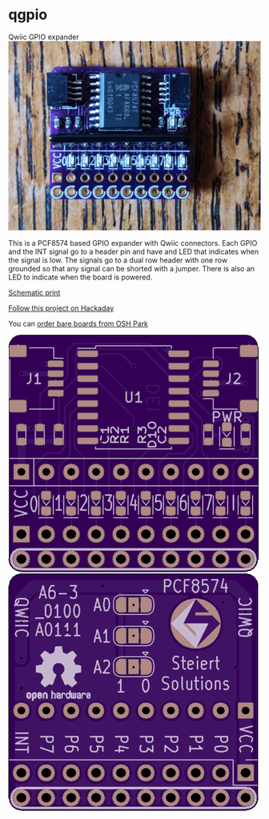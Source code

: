 # qgpio
Qwiic GPIO expander
![front picture](img/front.jpg)

This is a PCF8574 based GPIO expander with Qwiic connectors.
Each GPIO and the INT signal go to a header pin and have and LED that indicates when the signal is low.  The signals go to a dual row header with one row grounded so that any signal can be shorted with a jumper.  There is also an LED to indicate when the board is powered. 

[Schematic print](qgpio.pdf)

[Follow this project on Hackaday](https://hackaday.io/project/173648-qgpio)

You can [order bare boards from OSH Park](https://oshpark.com/shared_projects/7lsaSVpY)

![front pcb](img/front.png)
![back pcb](img/back.png)
